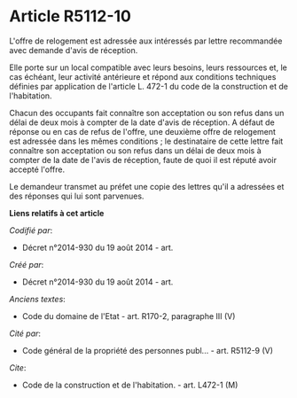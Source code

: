 # Article R5112-10

L'offre de relogement est adressée aux intéressés par lettre recommandée avec demande d'avis de réception.

Elle porte sur un local compatible avec leurs besoins, leurs ressources et, le cas échéant, leur activité antérieure et
répond aux conditions techniques définies par application de l'article L. 472-1 du code de la construction et de
l'habitation.

Chacun des occupants fait connaître son acceptation ou son refus dans un délai de deux mois à compter de la date d'avis de
réception. A défaut de réponse ou en cas de refus de l'offre, une deuxième offre de relogement est adressée dans les mêmes
conditions ; le destinataire de cette lettre fait connaître son acceptation ou son refus dans un délai de deux mois à compter
de la date de l'avis de réception, faute de quoi il est réputé avoir accepté l'offre.

Le demandeur transmet au préfet une copie des lettres qu'il a adressées et des réponses qui lui sont parvenues.

**Liens relatifs à cet article**

_Codifié par_:

  - Décret n°2014-930 du 19 août 2014 - art.

_Créé par_:

  - Décret n°2014-930 du 19 août 2014 - art.

_Anciens textes_:

  - Code du domaine de l'Etat - art. R170-2, paragraphe III (V)

_Cité par_:

  - Code général de la propriété des personnes publ... - art. R5112-9 (V)

_Cite_:

  - Code de la construction et de l'habitation. - art. L472-1 (M)
